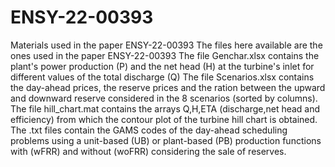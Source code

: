 # ENSY-22-00393
Materials used in the paper ENSY-22-00393
The files here available are the ones used in the paper ENSY-22-00393
The file Genchar.xlsx contains the plant's power production (P) and the net head (H) at the turbine's inlet for different values of the total discharge (Q)
The file Scenarios.xlsx contains the day-ahead prices, the reserve prices and the ration between the upward and downward reserve considered in the 8 scenarios (sorted by columns).
The file hill_chart.mat contains the arrays Q,H,ETA (discharge,net head and efficiency) from which the contour plot of the turbine hill chart is obtained.
The .txt files contain the GAMS codes of the day-ahead scheduling problems using a unit-based (UB) or plant-based (PB) production functions with (wFRR) and without (woFRR) considering the sale of reserves.

